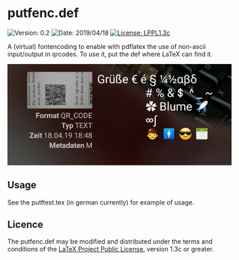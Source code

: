 # putfenc.def

![Version: 0.2](https://img.shields.io/badge/current_version-0.2-blue.svg?style=flat-square)
![Date: 2019/04/18](https://img.shields.io/badge/date-2019/04/18-blue.svg?style=flat-square)
[![License: LPPL1.3c ](https://img.shields.io/badge/license-LPPL1.3c-blue.svg?style=flat-square)](https://ctan.org/license/lppl1.3c)

A (virtual) fontencoding to enable with pdflatex the use of non-ascii input/output in qrcodes. To use it, put the def where LaTeX can find it.

![qrcode](qrcode.PNG)

## Usage

See the putftest.tex (in german currently) for example of usage.

## Licence

The putfenc.def may be modified and distributed under the terms and conditions of the 
[LaTeX Project Public License](https://www.latex-project.org/lppl/), version 1.3c or greater.
 


